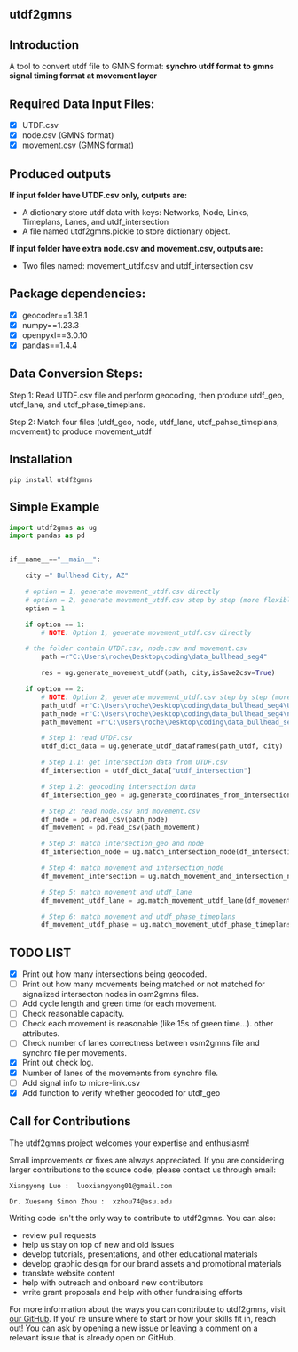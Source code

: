 ## utdf2gmns

## Introduction

A tool to convert utdf file to GMNS format:  **synchro utdf format to gmns signal timing format at movement layer**

## Required Data Input Files:

* [X] UTDF.csv
* [X] node.csv (GMNS format)
* [X] movement.csv (GMNS format)

## **Produced outputs**

**If input folder have UTDF.csv only, outputs are:**

* A dictionary store utdf data with keys: Networks, Node, Links, Timeplans, Lanes, and utdf_intersection
* A file named utdf2gmns.pickle to store dictionary object.

**If input folder have extra node.csv and movement.csv, outputs are:**

* Two files named:  movement_utdf.csv and utdf_intersection.csv

## **Package dependencies**:

* [X] geocoder==1.38.1
* [X] numpy==1.23.3
* [X] openpyxl==3.0.10
* [X] pandas==1.4.4

## Data Conversion Steps:

Step 1: Read UTDF.csv file and perform geocoding, then produce utdf_geo, utdf_lane, and utdf_phase_timeplans.

Step 2: Match four files (utdf_geo, node, utdf_lane, utdf_pahse_timeplans, movement) to produce movement_utdf

## Installation

`pip install utdf2gmns`

## Simple Example

```python
import utdf2gmns as ug
import pandas as pd


if__name__=="__main__":

    city =" Bullhead City, AZ"

    # option = 1, generate movement_utdf.csv directly
    # option = 2, generate movement_utdf.csv step by step (more flexible)
    option = 1

    if option == 1:
        # NOTE: Option 1, generate movement_utdf.csv directly

	# the folder contain UTDF.csv, node.csv and movement.csv
        path =r"C:\Users\roche\Desktop\coding\data_bullhead_seg4"

        res = ug.generate_movement_utdf(path, city,isSave2csv=True)

    if option == 2:
        # NOTE: Option 2, generate movement_utdf.csv step by step (more flexible)
        path_utdf =r"C:\Users\roche\Desktop\coding\data_bullhead_seg4\UTDF.csv"
        path_node =r"C:\Users\roche\Desktop\coding\data_bullhead_seg4\node.csv"
        path_movement =r"C:\Users\roche\Desktop\coding\data_bullhead_seg4\movement.csv"

        # Step 1: read UTDF.csv
        utdf_dict_data = ug.generate_utdf_dataframes(path_utdf, city)

        # Step 1.1: get intersection data from UTDF.csv
        df_intersection = utdf_dict_data["utdf_intersection"]

        # Step 1.2: geocoding intersection data
        df_intersection_geo = ug.generate_coordinates_from_intersection(df_intersection)

        # Step 2: read node.csv and movement.csv
        df_node = pd.read_csv(path_node)
        df_movement = pd.read_csv(path_movement)

        # Step 3: match intersection_geo and node
        df_intersection_node = ug.match_intersection_node(df_intersection_geo, df_node)

        # Step 4: match movement and intersection_node
        df_movement_intersection = ug.match_movement_and_intersection_node(df_movement, df_intersection_node)

        # Step 5: match movement and utdf_lane
        df_movement_utdf_lane = ug.match_movement_utdf_lane(df_movement_intersection, utdf_dict_data)

        # Step 6: match movement and utdf_phase_timeplans
        df_movement_utdf_phase = ug.match_movement_utdf_phase_timeplans(df_movement_utdf_lane, utdf_dict_data)

```

## TODO LIST

* [X] Print out how many intersections being geocoded.
* [ ] Print out how many movements being matched or not matched for signalized intersecton nodes in osm2gmns files.
* [ ] Add cycle length and green time for each movement.
* [ ] Check reasonable capacity.
* [ ] Check each movement is reasonable (like 15s of green time...). other attributes.
* [ ] Check number of lanes correctness between osm2gmns file and synchro file per movements.
* [X] Print out check log.
* [X] Number of lanes of the movements from synchro file.
* [ ] Add signal info to micre-link.csv
* [X] Add function to verify whether geocoded for utdf_geo

## Call for Contributions

The utdf2gmns project welcomes your expertise and enthusiasm!

Small improvements or fixes are always appreciated. If you are considering larger contributions to the source code, please contact us through email:

    Xiangyong Luo :  luoxiangyong01@gmail.com

    Dr. Xuesong Simon Zhou :  xzhou74@asu.edu

Writing code isn't the only way to contribute to utdf2gmns. You can also:

* review pull requests
* help us stay on top of new and old issues
* develop tutorials, presentations, and other educational materials
* develop graphic design for our brand assets and promotional materials
* translate website content
* help with outreach and onboard new contributors
* write grant proposals and help with other fundraising efforts

For more information about the ways you can contribute to utdf2gmns, visit [our GitHub](https://github.com/asu-trans-ai-lab/utdf2gmns). If you' re unsure where to start or how your skills fit in, reach out! You can ask by opening a new issue or leaving a comment on a relevant issue that is already open on GitHub.
